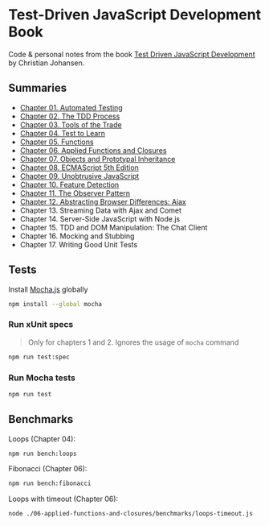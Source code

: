 # Test-Driven JavaScript Development Book

Code & personal notes from the book [Test Driven JavaScript Development](https://www.amazon.com/Test-Driven-JavaScript-Development-Developers-Library/dp/0321683919) by Christian Johansen.

## Summaries

* [Chapter 01. Automated Testing](./01-automated-testing/summary.md)
* [Chapter 02. The TDD Process](./02-the-tdd-process/summary.md)
* [Chapter 03. Tools of the Trade](./03-tools-of-the-trade/summary.md)
* [Chapter 04. Test to Learn](./04-test-to-learn/summary.md)
* [Chapter 05. Functions](./05-functions/summary.md)
* [Chapter 06. Applied Functions and Closures](./06-applied-functions-and-closures/summary.md)
* [Chapter 07. Objects and Prototypal Inheritance](./07-objects-and-prototypal-inheritance/summary.md)
* [Chapter 08. ECMAScript 5th Edition](./08-ecmascript-5th/summary.md)
* [Chapter 09. Unobtrusive JavaScript](./09-unobtrusive-js/summary.md)
* [Chapter 10. Feature Detection](./10-feature-detection/summary.md)
* [Chapter 11. The Observer Pattern](./11-the-observer-pattern/summary.md)
* [Chapter 12. Abstracting Browser Differences: Ajax](./12-abstracting-browsers-differences/summary.md)
* Chapter 13. Streaming Data with Ajax and Comet
* Chapter 14. Server-Side JavaScript with Node.js
* Chapter 15. TDD and DOM Manipulation: The Chat Client
* Chapter 16. Mocking and Stubbing
* Chapter 17. Writing Good Unit Tests

## Tests

Install [Mocha.js](https://mochajs.org/) globally

```sh
npm install --global mocha
```

### Run xUnit specs

> Only for chapters 1 and 2. Ignores the usage of `mocha` command

```sh
npm run test:spec
```

### Run Mocha tests

```sh
npm run test
```

## Benchmarks

Loops (Chapter 04):

```sh
npm run bench:loops
```

Fibonacci (Chapter 06):

```sh
npm run bench:fibonacci
```

Loops with timeout (Chapter 06):

```sh
node ./06-applied-functions-and-closures/benchmarks/loops-timeout.js
```
